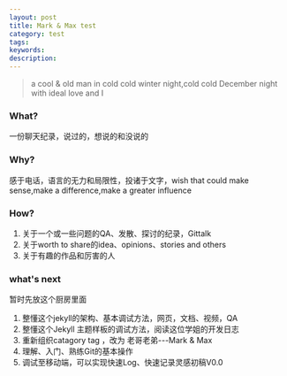 ```yaml
---
layout: post
title: Mark & Max test
category: test
tags: 
keywords: 
description: 
---
```


> a cool & old man in cold cold winter night,cold cold December night with ideal love and I

### What?

一份聊天纪录，说过的，想说的和没说的

### Why?

感于电话，语言的无力和局限性，投诸于文字，wish that could make sense,make a difference,make a greater influence 

### How?

1. 关于一个或一些问题的QA、发散、探讨的纪录，Gittalk
2. 关于worth to share的idea、opinions、stories and others
3. 关于有趣的作品和厉害的人


### what's next

暂时先放这个厨房里面

1. 整懂这个jekyll的架构、基本调试方法，网页，文档、视频，QA
2. 整懂这个Jekyll 主题样板的调试方法，阅读这位学姐的开发日志
3. 重新组织catagory tag ，改为 老哥老弟---Mark & Max
4. 理解、入门、熟练Git的基本操作
5. 调试至移动端，可以实现快速Log、快速记录灵感初稿V0.0
